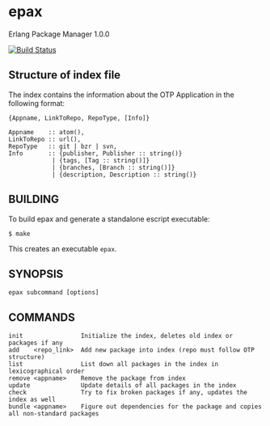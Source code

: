 epax
====
Erlang Package Manager 1.0.0

[![Build Status](https://travis-ci.org/mangalaman93/epax.png?branch=master)](https://travis-ci.org/mangalaman93/epax)

Structure of index file
-----------------------
The index contains the information about the OTP Application in the following format:

    {Appname, LinkToRepo, RepoType, [Info]}

    Appname    :: atom(),
    LinkToRepo :: url(),
    RepoType   :: git | bzr | svn,
    Info       :: {publisher, Publisher :: string()}
                | {tags, [Tag :: string()]}
                | {branches, [Branch :: string()]}
                | {description, Description :: string()}


BUILDING
--------
To build epax and generate a standalone escript executable:

    $ make

This creates an executable `epax`.


SYNOPSIS
--------

    epax subcommand [options]



COMMANDS
--------

    init                Initialize the index, deletes old index or packages if any
    add    <repo_link>  Add new package into index (repo must follow OTP structure)
    list                List down all packages in the index in lexicographical order
    remove <appname>    Remove the package from index
    update              Update details of all packages in the index
    check               Try to fix broken packages if any, updates the index as well
    bundle <appname>    Figure out dependencies for the package and copies all non-standard packages
